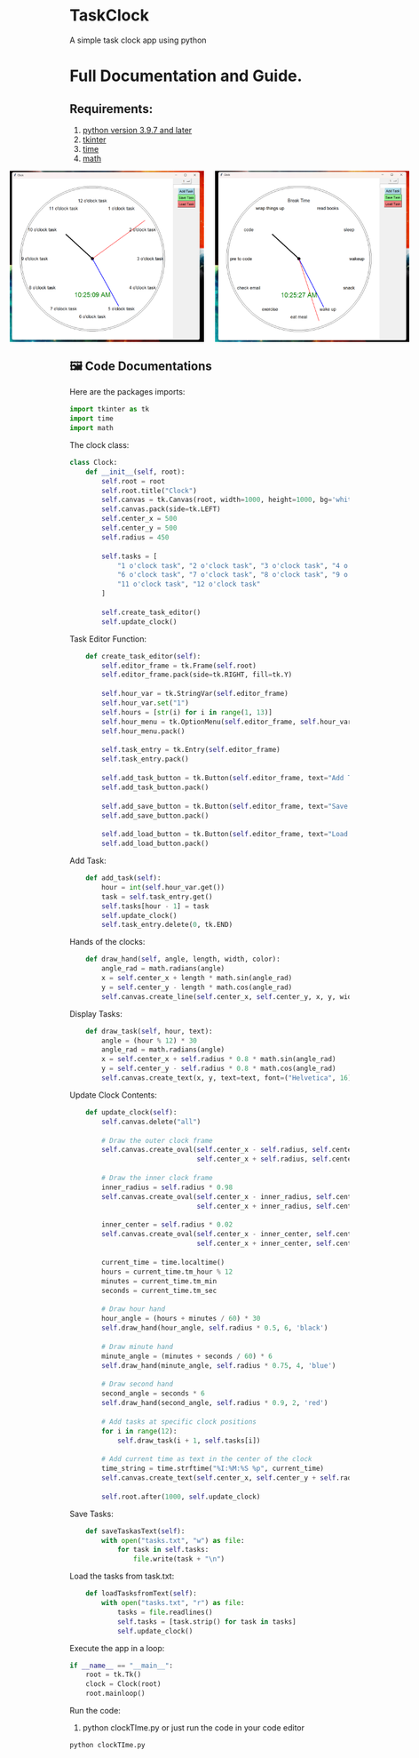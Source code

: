 # TaskClock
A simple task clock app using python

# Full Documentation and Guide.

## Requirements:
1. [python version 3.9.7 and later](https://www.python.org/downloads/)
2. [tkinter](https://pypi.org/project/tkintertable/)
3. [time](https://pypi.org/project/TIME-python/)
4. [math](https://pypi.org/project/python-math/)

<div style="display: flex; justify-content: center; gap: 20px;">
   <img src="screenshots/ss1.png" alt="Initial State" width="350px">
   <img src="screenshots/ss2.png" alt="Loaded Tasks" width="350px">
</div>

## 🖼️ Code Documentations

Here are the packages imports:

```python
import tkinter as tk
import time
import math
```

The clock class:

```python
class Clock:
    def __init__(self, root):
        self.root = root
        self.root.title("Clock")
        self.canvas = tk.Canvas(root, width=1000, height=1000, bg='white')
        self.canvas.pack(side=tk.LEFT)
        self.center_x = 500
        self.center_y = 500
        self.radius = 450

        self.tasks = [
            "1 o'clock task", "2 o'clock task", "3 o'clock task", "4 o'clock task", "5 o'clock task",
            "6 o'clock task", "7 o'clock task", "8 o'clock task", "9 o'clock task", "10 o'clock task",
            "11 o'clock task", "12 o'clock task"
        ]

        self.create_task_editor()
        self.update_clock()
```
Task Editor Function:

```python
    def create_task_editor(self):
        self.editor_frame = tk.Frame(self.root)
        self.editor_frame.pack(side=tk.RIGHT, fill=tk.Y)

        self.hour_var = tk.StringVar(self.editor_frame)
        self.hour_var.set("1")
        self.hours = [str(i) for i in range(1, 13)]
        self.hour_menu = tk.OptionMenu(self.editor_frame, self.hour_var, *self.hours)
        self.hour_menu.pack()

        self.task_entry = tk.Entry(self.editor_frame)
        self.task_entry.pack()

        self.add_task_button = tk.Button(self.editor_frame, text="Add Task", command=self.add_task, bg='lightblue', font=("Helvetica", 12))
        self.add_task_button.pack()
        
        self.add_save_button = tk.Button(self.editor_frame, text="Save Task", command=self.saveTaskasText, bg='lightgreen', font=("Helvetica", 12))
        self.add_save_button.pack()
        
        self.add_load_button = tk.Button(self.editor_frame, text="Load Task", command=self.loadTasksfromText, bg='lightcoral', font=("Helvetica", 12))
        self.add_load_button.pack()
```
Add Task:

```python
    def add_task(self):
        hour = int(self.hour_var.get())
        task = self.task_entry.get()
        self.tasks[hour - 1] = task
        self.update_clock()
        self.task_entry.delete(0, tk.END)
```

Hands of the clocks:

```python
    def draw_hand(self, angle, length, width, color):
        angle_rad = math.radians(angle)
        x = self.center_x + length * math.sin(angle_rad)
        y = self.center_y - length * math.cos(angle_rad)
        self.canvas.create_line(self.center_x, self.center_y, x, y, width=width, fill=color)
```

Display Tasks:

```python
    def draw_task(self, hour, text):
        angle = (hour % 12) * 30
        angle_rad = math.radians(angle)
        x = self.center_x + self.radius * 0.8 * math.sin(angle_rad)
        y = self.center_y - self.radius * 0.8 * math.cos(angle_rad)
        self.canvas.create_text(x, y, text=text, font=("Helvetica", 16), anchor=tk.CENTER)
```

Update Clock Contents:

```python
    def update_clock(self):
        self.canvas.delete("all")
        
        # Draw the outer clock frame
        self.canvas.create_oval(self.center_x - self.radius, self.center_y - self.radius,
                                self.center_x + self.radius, self.center_y + self.radius, width=1)

        # Draw the inner clock frame
        inner_radius = self.radius * 0.98
        self.canvas.create_oval(self.center_x - inner_radius, self.center_y - inner_radius,
                                self.center_x + inner_radius, self.center_y + inner_radius, width=1)
        
        inner_center = self.radius * 0.02
        self.canvas.create_oval(self.center_x - inner_center, self.center_y - inner_center,
                                self.center_x + inner_center, self.center_y + inner_center, fill='black')

        current_time = time.localtime()
        hours = current_time.tm_hour % 12
        minutes = current_time.tm_min
        seconds = current_time.tm_sec

        # Draw hour hand
        hour_angle = (hours + minutes / 60) * 30
        self.draw_hand(hour_angle, self.radius * 0.5, 6, 'black')

        # Draw minute hand
        minute_angle = (minutes + seconds / 60) * 6
        self.draw_hand(minute_angle, self.radius * 0.75, 4, 'blue')

        # Draw second hand
        second_angle = seconds * 6
        self.draw_hand(second_angle, self.radius * 0.9, 2, 'red')

        # Add tasks at specific clock positions
        for i in range(12):
            self.draw_task(i + 1, self.tasks[i])

        # Add current time as text in the center of the clock
        time_string = time.strftime("%I:%M:%S %p", current_time)
        self.canvas.create_text(self.center_x, self.center_y + self.radius * 0.5, text=time_string, font=("Helvetica", 24), fill='green')

        self.root.after(1000, self.update_clock)
```

Save Tasks:

```python
    def saveTaskasText(self):
        with open("tasks.txt", "w") as file:
            for task in self.tasks:
                file.write(task + "\n")
```

Load the tasks from task.txt:

```python
    def loadTasksfromText(self):
        with open("tasks.txt", "r") as file:
            tasks = file.readlines()
            self.tasks = [task.strip() for task in tasks]
            self.update_clock()
```

Execute the app in a loop:

```python
if __name__ == "__main__":
    root = tk.Tk()
    clock = Clock(root)
    root.mainloop()
```

Run the code:
1. python clockTIme.py or just run the code in your code editor
```bash
python clockTIme.py
```